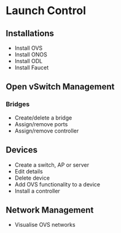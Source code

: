 # Launch Control

## Installations
- Install OVS
- Install ONOS
- Install ODL
- Install Faucet

## Open vSwitch Management
### Bridges
- Create/delete a bridge
- Assign/remove ports
- Assign/remove controller

## Devices
- Create a switch, AP or server
- Edit details
- Delete device
- Add OVS functionality to a device
- Install a controller

## Network Management
- Visualise OVS networks